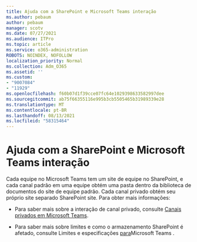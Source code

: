 ```yaml
---
title: Ajuda com a SharePoint e Microsoft Teams interação
ms.author: pebaum
author: pebaum
manager: scotv
ms.date: 07/27/2021
ms.audience: ITPro
ms.topic: article
ms.service: o365-administration
ROBOTS: NOINDEX, NOFOLLOW
localization_priority: Normal
ms.collection: Adm_O365
ms.assetid: ''
ms.custom:
- "9007084"
- "11929"
ms.openlocfilehash: f60b07d1f39cce07fc64e1029398633582997dee
ms.sourcegitcommit: ab75f66355116e995b3cb5505465b31989339e28
ms.translationtype: MT
ms.contentlocale: pt-BR
ms.lasthandoff: 08/13/2021
ms.locfileid: "58315464"
---
```

# <a name="help-with-the-sharepoint-and-microsoft-teams-interaction"></a>Ajuda com a SharePoint e Microsoft Teams interação

Cada equipe no Microsoft Teams tem um site de equipe no SharePoint, e cada canal padrão em uma equipe obtém uma pasta dentro da biblioteca de documentos do site de equipe padrão. Cada canal privado obtém seu próprio site separado SharePoint site. Para obter mais informações:

- Para saber mais sobre a interação de canal privado, consulte [Canais privados em Microsoft Teams](https://docs.microsoft.com/MicrosoftTeams/private-channels#private-channel-sharepoint-sites).

- Para saber mais sobre limites e como o armazenamento SharePoint é afetado, consulte Limites e especificações [para](https://docs.microsoft.com/microsoftteams/limits-specifications-teams#storage)Microsoft Teams . 
